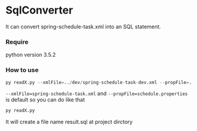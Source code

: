# SqlConverter
It can convert spring-schedule-task.xml into an SQL statement. 

### Require
python version 3.5.2

### How to use

```Python
py readX.py --xmlFile=../dev/spring-schedule-task-dev.xml --propFile=../dev/schedule-dev.properties
```

`--xmlFile=spring-schedule-task.xml` and `--propFile=schedule.properties` is default so you can do like that

```Python
py readX.py
```
It will create a file name result.sql at project dirctory

